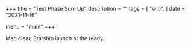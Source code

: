 +++
title = "Test Phase Sum Up"
description = ""
tags = [
    "wip",
]
date = "2021-11-16"

menu = "main"
+++


Map clear, Starship launch at the ready.
